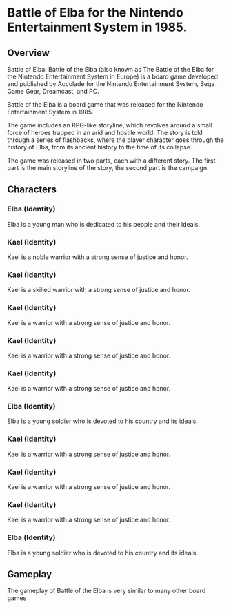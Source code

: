 # Battle of Elba for the Nintendo Entertainment System in 1985.

## Overview

Battle of Elba: Battle of the Elba (also known as The Battle of the Elba for the Nintendo Entertainment System in Europe) is a board game developed and published by Accolade for the Nintendo Entertainment System, Sega Game Gear, Dreamcast, and PC.

Battle of the Elba is a board game that was released for the Nintendo Entertainment System in 1985.

The game includes an RPG-like storyline, which revolves around a small force of heroes trapped in an arid and hostile world. The story is told through a series of flashbacks, where the player character goes through the history of Elba, from its ancient history to the time of its collapse.

The game was released in two parts, each with a different story. The first part is the main storyline of the story, the second part is the campaign.

## Characters

### Elba (Identity)

Elba is a young man who is dedicated to his people and their ideals.

### Kael (Identity)

Kael is a noble warrior with a strong sense of justice and honor.

### Kael (Identity)

Kael is a skilled warrior with a strong sense of justice and honor.

### Kael (Identity)

Kael is a warrior with a strong sense of justice and honor.

### Kael (Identity)

Kael is a warrior with a strong sense of justice and honor.

### Kael (Identity)

Kael is a warrior with a strong sense of justice and honor.

### Elba (Identity)

Elba is a young soldier who is devoted to his country and its ideals.

### Kael (Identity)

Kael is a warrior with a strong sense of justice and honor.

### Kael (Identity)

Kael is a warrior with a strong sense of justice and honor.

### Kael (Identity)

Kael is a warrior with a strong sense of justice and honor.

### Elba (Identity)

Elba is a young soldier who is devoted to his country and its ideals.

## Gameplay

The gameplay of Battle of the Elba is very similar to many other board games